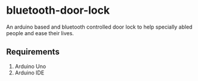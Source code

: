 # bluetooth-door-lock
An arduino based and bluetooth controlled door lock to help specially abled people and ease their lives.  

## Requirements  
1. Arduino Uno  
2. Arduino IDE  
